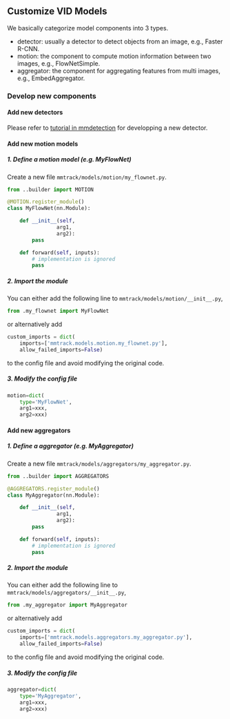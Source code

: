 ## Customize VID Models

We basically categorize model components into 3 types.

- detector: usually a detector to detect objects from an image, e.g., Faster R-CNN.
- motion: the component to compute motion information between two images, e.g., FlowNetSimple.
- aggregator: the component for aggregating features from multi images, e.g., EmbedAggregator.

### Develop new components

#### Add new detectors

Please refer to [tutorial in mmdetection](https://mmdetection.readthedocs.io/en/latest/tutorials/customize_models.html) for developping a new detector.

#### Add new motion models

##### 1. Define a motion model (e.g. MyFlowNet)

Create a new file `mmtrack/models/motion/my_flownet.py`.

```python
from ..builder import MOTION

@MOTION.register_module()
class MyFlowNet(nn.Module):

    def __init__(self,
                arg1,
                arg2):
        pass

    def forward(self, inputs):
        # implementation is ignored
        pass
```

##### 2. Import the module

You can either add the following line to `mmtrack/models/motion/__init__.py`,

```python
from .my_flownet import MyFlowNet
```

or alternatively add

```python
custom_imports = dict(
    imports=['mmtrack.models.motion.my_flownet.py'],
    allow_failed_imports=False)
```

to the config file and avoid modifying the original code.

##### 3. Modify the config file

```python
motion=dict(
    type='MyFlowNet',
    arg1=xxx,
    arg2=xxx)
```

#### Add new aggregators

##### 1. Define a aggregator (e.g. MyAggregator)

Create a new file `mmtrack/models/aggregators/my_aggregator.py`.

```python
from ..builder import AGGREGATORS

@AGGREGATORS.register_module()
class MyAggregator(nn.Module):

    def __init__(self,
                arg1,
                arg2):
        pass

    def forward(self, inputs):
        # implementation is ignored
        pass
```

##### 2. Import the module

You can either add the following line to `mmtrack/models/aggregators/__init__.py`,

```python
from .my_aggregator import MyAggregator
```

or alternatively add

```python
custom_imports = dict(
    imports=['mmtrack.models.aggregators.my_aggregator.py'],
    allow_failed_imports=False)
```

to the config file and avoid modifying the original code.

##### 3. Modify the config file

```python
aggregator=dict(
    type='MyAggregator',
    arg1=xxx,
    arg2=xxx)
```
